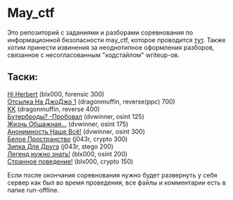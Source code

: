 # May_ctf

Это репозиторий с заданиями и разборами соревнования по информационной безопасности may_ctf, которое проводится [тут](https://ctfmay.sch9.ru/). 
Также хотим принести извинения за неоднотипное оформления разборов, связанное с несогласованным "кодстайлом" writeup-ов.

## Таски:

[Hi Herbert](tasks/Hi%20Herbert/) (blx000, forensic 300)   
[Отсылка На ДжоДжо 1](tasks/jojo1/) (dragonmuffin, reverse(ppc) 700)   
[KK](tasks/kk/) (dragonmuffin, reverse 400)   
[Бутерброды? -Пробовал](tasks/Бутерброды%3F%20-Пробовал/) (dvwinner, osint 125)   
[Жизнь Общажная...](tasks/Жизнь%20Общажная.../) (dvwinner, osint 175)   
[Анонимность Наше Всё!](tasks/Анонимность%20Наше%20Всё%21/) (dvwinner, osint 300)   
[Белое Пространство](tasks/Белое%20Пространство/) (j043r, crypto 300)   
[Зипка Для Друга](tasks/Зипка%20Для%20Друга/) (j043r, stego 200)   
[Легенд нужно знать!](tasks/Легенд%20нужно%20знать%21/) (blx000, osint 200)   
[Странное поведение!](tasks/Странное%20поведение/) (blx000, crypto 150)    

Если после окончания соревнования нужно будет развернуть у себя сервер как был во время проведения, все файлы и комментарии есть в папке run-offline.